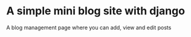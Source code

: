 # A simple mini blog site with django
A blog management page where you can add, view and edit posts
